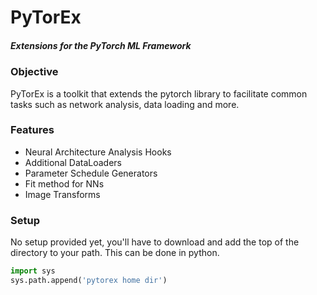 # PyTorEx
##### Extensions for the PyTorch ML Framework

### Objective
PyTorEx is a toolkit that extends the pytorch library to facilitate common tasks such as network analysis, data loading and more.

### Features
- Neural Architecture Analysis Hooks
- Additional DataLoaders
- Parameter Schedule Generators
- Fit method for NNs
- Image Transforms


### Setup
No setup provided yet, you'll have to download and add the top of the directory to your path. This can be done in python.
```python
import sys
sys.path.append('pytorex home dir')
```
